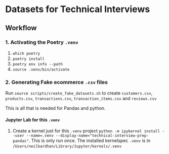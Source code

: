 # Datasets for Technical Interviews

## Workflow

### 1. Activating the Poetry `.venv`

  1. `which poetry`
  2. `poetry install`
  3. `poetry env info --path`
  4. `source .venv/bin/activate` 

### 2. Generating Fake ecommerce `.csv` files

Run `source scripts/create_fake_datasets.sh` to create `customers.csv`, `products.csv`, `transactions.csv`, `transaction_items.csv` and `reviews.csv`

This is all that is needed for Pandas and python.

#### Jupyter Lab for this `.venv`

  1. Create a kernel just for this `.venv` project `python -m ipykernel install --user --name=.venv --display-name="technical-interview-prep-pandas"`. This is only run once. The installed kernelspec `.venv` is in `/Users/neilbardhan/Library/Jupyter/kernels/.venv`